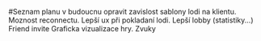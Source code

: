 #Seznam planu
v budoucnu opravit zavislost sablony lodi na klientu.
Moznost reconnectu.
Lepší ux při pokladaní lodi.
Lepší lobby (statistiky...)
Friend invite
Graficka vizualizace hry.
Zvuky
